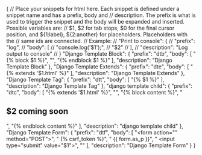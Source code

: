 {
	// Place your snippets for html here. Each snippet is defined under a snippet name and has a prefix, body and 
	// description. The prefix is what is used to trigger the snippet and the body will be expanded and inserted. Possible variables are:
	// $1, $2 for tab stops, $0 for the final cursor position, and ${1:label}, ${2:another} for placeholders. Placeholders with the 
	// same ids are connected.
	// Example:
	// "Print to console": {
	// 	"prefix": "log",
	// 	"body": [
	// 		"console.log('$1');",
	// 		"$2"
	// 	],
	// 	"description": "Log output to console"
	// }
	"Django Template Block": {
		"prefix": "dtb",
		"body": [
		"{% block $1 %}",
		"",
		"{% endblock $1 %}"
		],
		"description": "Django Template Block"
		},
		"Django Template Extends": {
		"prefix": "dte",
		"body": [
		"{% extends '$1.html' %}"
		],
		"description": "Django Template Extends"
		},
		"Django Template Tag": {
		"prefix": "dtt",
		"body": [
		"{% $1 %}"
		],
		"description": "Django Template Tag"
		},
		"django template child": {
		"prefix": "dtc",
		"body": [
		"{% extends '$1.html' %}",
		"",
		"{% block content %}",
		"  <h2>$2 coming soon</h2>",
		"{% endblock content %}"
		],
		"description": "django template child"
		},
		"Django Template Form": {
		"prefix": "dtf",
		"body": [
		"<form action=\"\" method=\"POST\">",
		"  {% csrf_token %}",
		"  {{ form.as_p }}",
		"  <input type=\"submit\" value=\"$1\">",
		"</form>"
		],
		"description": "Django Template Form"
		}
}